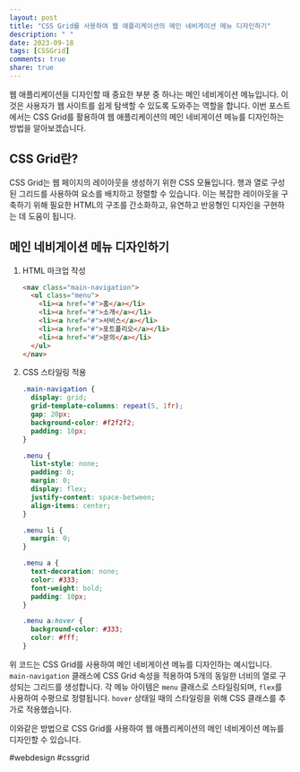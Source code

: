 ```yaml
---
layout: post
title: "CSS Grid를 사용하여 웹 애플리케이션의 메인 네비게이션 메뉴 디자인하기"
description: " "
date: 2023-09-18
tags: [CSSGrid]
comments: true
share: true
---
```


웹 애플리케이션을 디자인할 때 중요한 부분 중 하나는 메인 네비게이션 메뉴입니다. 이것은 사용자가 웹 사이트를 쉽게 탐색할 수 있도록 도와주는 역할을 합니다. 이번 포스트에서는 CSS Grid를 활용하여 웹 애플리케이션의 메인 네비게이션 메뉴를 디자인하는 방법을 알아보겠습니다.

## CSS Grid란?

CSS Grid는 웹 페이지의 레이아웃을 생성하기 위한 CSS 모듈입니다. 행과 열로 구성된 그리드를 사용하여 요소를 배치하고 정렬할 수 있습니다. 이는 복잡한 레이아웃을 구축하기 위해 필요한 HTML의 구조를 간소화하고, 유연하고 반응형인 디자인을 구현하는 데 도움이 됩니다.

## 메인 네비게이션 메뉴 디자인하기

1. HTML 마크업 작성

   ```html
   <nav class="main-navigation">
     <ul class="menu">
       <li><a href="#">홈</a></li>
       <li><a href="#">소개</a></li>
       <li><a href="#">서비스</a></li>
       <li><a href="#">포트폴리오</a></li>
       <li><a href="#">문의</a></li>
     </ul>
   </nav>
   ```

2. CSS 스타일링 적용

   ```css
   .main-navigation {
     display: grid;
     grid-template-columns: repeat(5, 1fr);
     gap: 20px;
     background-color: #f2f2f2;
     padding: 10px;
   }

   .menu {
     list-style: none;
     padding: 0;
     margin: 0;
     display: flex;
     justify-content: space-between;
     align-items: center;
   }

   .menu li {
     margin: 0;
   }

   .menu a {
     text-decoration: none;
     color: #333;
     font-weight: bold;
     padding: 10px;
   }

   .menu a:hover {
     background-color: #333;
     color: #fff;
   }
   ```

위 코드는 CSS Grid를 사용하여 메인 네비게이션 메뉴를 디자인하는 예시입니다. `main-navigation` 클래스에 CSS Grid 속성을 적용하여 5개의 동일한 너비의 열로 구성되는 그리드를 생성합니다. 각 메뉴 아이템은 `menu` 클래스로 스타일링되며, `flex`를 사용하여 수평으로 정렬됩니다. `hover` 상태일 때의 스타일링을 위해 CSS 클래스를 추가로 적용했습니다.

이와같은 방법으로 CSS Grid를 사용하여 웹 애플리케이션의 메인 네비게이션 메뉴를 디자인할 수 있습니다.

#webdesign #cssgrid